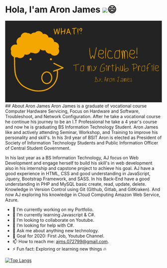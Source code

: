 # Hola, I'am Aron James <img src="https://raw.githubusercontent.com/MartinHeinz/MartinHeinz/master/wave.gif" width="30px">😄
<img src="image/updated-banner.png">
## About Aron James
Aron James is a graduate of vocational course Computer Hardware Servicing, Focus on Hardware and Software, Troubleshoot, and Network Configuration. After he take a vocational course he continue his journey to be an I.T Professional he take a 4 year's course and now he is graduating BS Information Technology Student. Aron James like and actively attending Seminar, Workshop, and Training to improve his personality and skill's. In his 3rd year of BSIT Aron is elected as President of Society of Information Technology Students and Public Information Officer of Central Student Government.

In his last year as a BS Information Technology, AJ focus on Web Development and engage herself to build his skill's in web development also in his internship and capstone project to achieve his goal. AJ have a good experience in HTML, CSS and good understanding in JavaScript, Jquery, Bootstrap Framework, and SASS. In his Back-End have a good understanding in PHP and MySQL basic create, read, update, delete. Knowledge in Version Control using Git (GIthub, Gitlab, and GitKraken). And now AJ exploring his knowledge in Cloud Computing Amazon Web Service, Azure. 

- 🔭 I’m currently working on my Portfolio.
- 🌱 I’m currently learning Javascript & C#.
- 👯 I’m looking to collaborate on Youtube.
- 🤔 I’m looking for help with C#.
- 💬 Ask me about anything new technology.
- 🤗 Goal for 2020: First Job, Youtube Channel.
- 📫 How to reach me: <ajms.072799@gmail.com>.
- ⚡ Fun fact: Exploring or learning new things 🔥

[![Top Langs](https://github-readme-stats.vercel.app/api/top-langs/?username=ajms072799&layout=compact)](https://github.com/anuraghazra/github-readme-stats)
